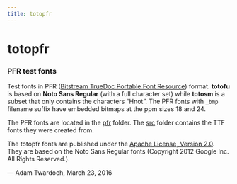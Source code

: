 ```yaml
---
title: totopfr
---
```


# totopfr

### PFR test fonts

Test fonts in PFR ([Bitstream TrueDoc Portable Font Resource](https://en.wikipedia.org/wiki/TrueDoc)) format. **totofu** is based on **Noto Sans Regular** (with a full character set) while **totosm** is a subset that only contains the characters “Hnot”. The PFR fonts with `_bmp` filename suffix have embedded bitmaps at the ppm sizes 18 and 24.

The PFR fonts are located in the [pfr](./pfr/) folder. The [src](./src/) folder contains the TTF fonts they were created from.

The totopfr fonts are published under the [Apache License, Version 2.0](http://www.apache.org/licenses/LICENSE-2.0.html). They are based on the Noto Sans Regular fonts (Copyright 2012 Google Inc. All Rights Reserved.).

— Adam Twardoch, March 23, 2016